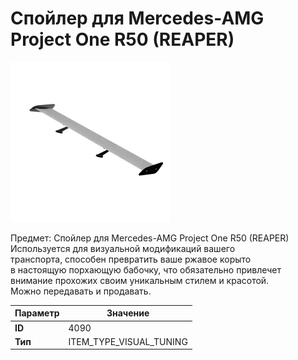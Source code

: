 # Спойлер для Mercedes-AMG Project One R50 (REAPER)

![Item Image](../img/4090.webp?raw=true)

Предмет: Спойлер для Mercedes-AMG Project One R50 (REAPER)<br>Используется для визуальной модификаций вашего<br>транспорта, способен превратить ваше ржавое корыто<br>в настоящую порхающую бабочку, что обязательно привлечет<br>внимание прохожих своим уникальным стилем и красотой.<br>Можно передавать и продавать.


| Параметр | Значение |
|----------|----------|
| **ID** | 4090 |
| **Тип** | ITEM_TYPE_VISUAL_TUNING |

